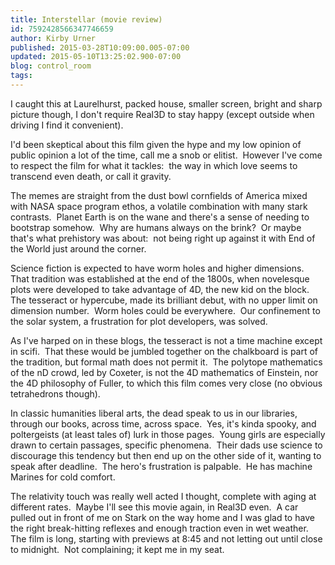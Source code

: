 ```yaml
---
title: Interstellar (movie review)
id: 7592428566347746659
author: Kirby Urner
published: 2015-03-28T10:09:00.005-07:00
updated: 2015-05-10T13:25:02.900-07:00
blog: control_room
tags: 
---
```


I caught this at Laurelhurst, packed house, smaller screen, bright and sharp picture though, I don't require Real3D to stay happy (except outside when driving I find it convenient).

I'd been skeptical about this film given the hype and my low opinion of public opinion a lot of the time, call me a snob or elitist.  However I've come to respect the film for what it tackles:  the way in which love seems to transcend even death, or call it gravity.

The memes are straight from the dust bowl cornfields of America mixed with NASA space program ethos, a volatile combination with many stark contrasts.  Planet Earth is on the wane and there's a sense of needing to bootstrap somehow.  Why are humans always on the brink?  Or maybe that's what prehistory was about:  not being right up against it with End of the World just around the corner.

Science fiction is expected to have worm holes and higher dimensions.  That tradition was established at the end of the 1800s, when novelesque plots were developed to take advantage of 4D, the new kid on the block.  The tesseract or hypercube, made its brilliant debut, with no upper limit on dimension number.  Worm holes could be everywhere.  Our confinement to the solar system, a frustration for plot developers, was solved.

As I've harped on in these blogs, the tesseract is not a time machine except in scifi.  That these would be jumbled together on the chalkboard is part of the tradition, but formal math does not permit it.  The polytope mathematics of the nD crowd, led by Coxeter, is not the 4D mathematics of Einstein, nor the 4D philosophy of Fuller, to which this film comes very close (no obvious tetrahedrons though).

In classic humanities liberal arts, the dead speak to us in our libraries, through our books, across time, across space.  Yes, it's kinda spooky, and poltergeists (at least tales of) lurk in those pages.  Young girls are especially drawn to certain passages, specific phenomena.  Their dads use science to discourage this tendency but then end up on the other side of it, wanting to speak after deadline.  The hero's frustration is palpable.  He has machine Marines for cold comfort.

The relativity touch was really well acted I thought, complete with aging at different rates.  Maybe I'll see this movie again, in Real3D even.  A car pulled out in front of me on Stark on the way home and I was glad to have the right break-hitting reflexes and enough traction even in wet weather.  The film is long, starting with previews at 8:45 and not letting out until close to midnight.  Not complaining; it kept me in my seat.
